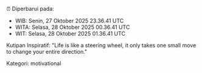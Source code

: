 ⏰ Diperbarui pada:
- WIB: Senin, 27 Oktober 2025 23.36.41 UTC
- WITA: Selasa, 28 Oktober 2025 00.36.41 UTC
- WIT: Selasa, 28 Oktober 2025 01.36.41 UTC

Kutipan Inspiratif:
"Life is like a steering wheel, it only takes one small move to change your entire direction."


Kategori: motivational

